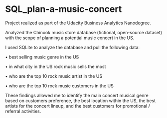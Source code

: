 # SQL_plan-a-music-concert
Project realized as part of the Udacity Business Analytics Nanodegree.

Analyzed the Chinook music store database (fictional, open-source dataset) with the scope of planning a potential music concert in the US.

I used SQLite to analyze the database and pull the following data:

• best selling music genre in the US

• in what city in the US rock music sells the most

• who are the top 10 rock music artist in the US

• who are the top 10 rock music customers in the US

These findings allowed me to identify the main concert musical genre based on customers preference, the best location within the US, the best artists for the concert lineup, and the best customers for promotional / referral activities.
